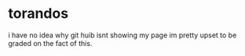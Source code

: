 # torandos
i have no idea why git huib isnt showing my page im pretty upset to be graded on the fact of this.
